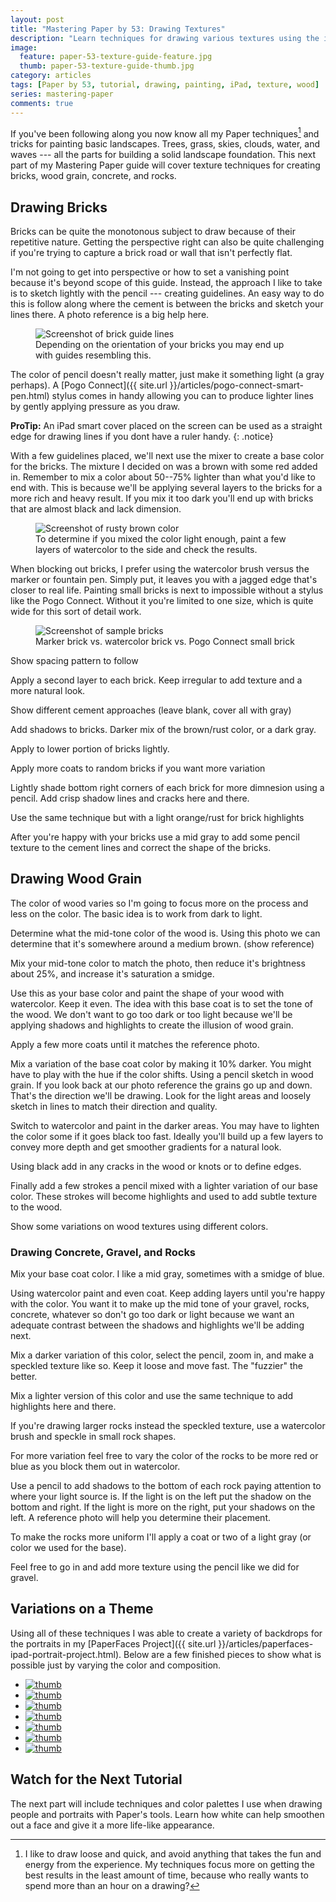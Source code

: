 ```yaml
---
layout: post
title: "Mastering Paper by 53: Drawing Textures"
description: "Learn techniques for drawing various textures using the iPad app Paper by 53."
image: 
  feature: paper-53-texture-guide-feature.jpg
  thumb: paper-53-texture-guide-thumb.jpg
category: articles
tags: [Paper by 53, tutorial, drawing, painting, iPad, texture, wood]
series: mastering-paper
comments: true
---
```


If you've been following along you now know all my Paper techniques[^techniques] and tricks for painting basic landscapes. Trees, grass, skies, clouds, water, and waves --- all the parts for building a solid landscape foundation. This next part of my Mastering Paper guide will cover texture techniques for creating bricks, wood grain, concrete, and rocks.

[^techniques]: I like to draw loose and quick, and avoid anything that takes the fun and energy from the experience. My techniques focus more on getting the best results in the least amount of time, because who really wants to spend more than an hour on a drawing?

## Drawing Bricks

Bricks can be quite the monotonous subject to draw because of their repetitive nature. Getting the perspective right can also be quite challenging if you're trying to capture a brick road or wall that isn't perfectly flat.

I'm not going to get into perspective or how to set a vanishing point because it's beyond scope of this guide. Instead, the approach I like to take is to sketch lightly with the pencil --- creating guidelines. An easy way to do this is follow along where the cement is between the bricks and sketch your lines there. A photo reference is a big help here.

<figure>
	<img src="http://placehold.it/750x350" alt="Screenshot of brick guide lines">
	<figcaption>Depending on the orientation of your bricks you may end up with guides resembling this.</figcaption>
</figure>

The color of pencil doesn't really matter, just make it something light (a gray perhaps). A [Pogo Connect]({{ site.url }}/articles/pogo-connect-smart-pen.html) stylus comes in handy allowing you can to produce lighter lines by gently applying pressure as you draw.

**ProTip:** An iPad smart cover placed on the screen can be used as a straight edge for drawing lines if you dont have a ruler handy.
{: .notice}

With a few guidelines placed, we'll next use the mixer to create a base color for the bricks. The mixture I decided on was a brown with some red added in. Remember to mix a color about 50--75% lighter than what you'd like to end with. This is because we'll be applying several layers to the bricks for a more rich and heavy result. If you mix it too dark you'll end up with bricks that are almost black and lack dimension.

<figure>
	<img src="http://placehold.it/750x350" alt="Screenshot of rusty brown color">
	<figcaption>To determine if you mixed the color light enough, paint a few layers of watercolor to the side and check the results.</figcaption>
</figure>

When blocking out bricks, I prefer using the watercolor brush versus the marker or fountain pen. Simply put, it leaves you with a jagged edge that's closer to real life. Painting small bricks is next to impossible without a stylus like the Pogo Connect. Without it you're limited to one size, which is quite wide for this sort of detail work.

<figure>
	<img src="http://placehold.it/750x350" alt="Screenshot of sample bricks">
	<figcaption>Marker brick vs. watercolor brick vs. Pogo Connect small brick</figcaption>
</figure>

Show spacing pattern to follow

Apply a second layer to each brick. Keep irregular to add texture and a more natural look.

Show different cement approaches (leave blank, cover all with gray)

Add shadows to bricks. Darker mix of the brown/rust color, or a dark gray.

Apply to lower portion of bricks lightly.

Apply more coats to random bricks if you want more variation

Lightly shade bottom right corners of each brick for more dimnesion using a pencil. Add crisp shadow lines and cracks here and there.

Use the same technique but with a light orange/rust for brick highlights

After you're happy with your bricks use a mid gray to add some pencil texture to the cement lines and correct the shape of the bricks.

## Drawing Wood Grain

The color of wood varies so I'm going to focus more on the process and less on the color. The basic idea is to work from dark to light.

Determine what the mid-tone color of the wood is. Using this photo we can determine that it's somewhere around a medium brown. (show reference)

Mix your mid-tone color to match the photo, then reduce it's brightness about 25%, and increase it's saturation a smidge.

Use this as your base color and paint the shape of your wood with watercolor. Keep it even. The idea with this base coat is to set the tone of the wood. We don't want to go too dark or too light because we'll be applying shadows and highlights to create the illusion of wood grain.

Apply a few more coats until it matches the reference photo.

Mix a variation of the base coat color by making it 10% darker. You might have to play with the hue if the color shifts.
Using a pencil sketch in wood grain. If you look back at our photo reference the grains go up and down. That's the direction we'll be drawing. Look for the light areas and loosely sketch in lines to match their direction and quality.

Switch to watercolor and paint in the darker areas. You may have to lighten the color some if it goes black too fast. Ideally you'll build up a few layers to convey more depth and get smoother gradients for a natural look.

Using black add in any cracks in the wood or knots or to define edges.

Finally add a few strokes a pencil mixed with a lighter variation of our base color. These strokes will become highlights and used to add subtle texture to the wood.

Show some variations on wood textures using different colors. 

### Drawing Concrete, Gravel, and Rocks

Mix your base coat color. I like a mid gray, sometimes with a smidge of blue.

Using watercolor paint and even coat. Keep adding layers until you're happy with the color. You want it to make up the mid tone of your gravel, rocks, concrete, whatever so don't go too dark or light because we want an adequate contrast between the shadows and highlights we'll be adding next.

Mix a darker variation of this color, select the pencil, zoom in, and make a speckled texture like so. Keep it loose and move fast. The "fuzzier" the better.

Mix a lighter version of this color and use the same technique to add highlights here and there.

If you're drawing larger rocks instead the speckled texture, use a watercolor brush and speckle in small rock shapes.

For more variation feel free to vary the color of the rocks to be more red or blue as you block them out in watercolor.

Use a pencil to add shadows to the bottom of each rock paying attention to where your light source is. If the light is on the left put the shadow on the bottom and right. If the light is more on the right, put your shadows on the left. A reference photo will help you determine their placement.

To make the rocks more uniform I'll apply a coat or two of a light gray (or color we used for the base).

Feel free to go in and add more texture using the pencil like we did for gravel.

## Variations on a Theme

Using all of these techniques I was able to create a variety of backdrops for the portraits in my [PaperFaces Project]({{ site.url }}/articles/paperfaces-ipad-portrait-project.html). Below are a few finished pieces to show what is possible just by varying the color and composition.

<ul class="recent-grid unstyled-list">
  <li><a href="{{ site.url }}/paperfaces/rob-jayne-portrait.html"><img src="{{ site.url }}/images/paperfaces-rob-jayne-150.jpg" alt="thumb" /></a></li>
  <li><a href="{{ site.url }}/paperfaces/padulantonio-portrait.html"><img src="{{ site.url }}/images/paperfaces-padulantonio-twitter-150.jpg" alt="thumb" /></a></li>
  <li><a href="{{ site.url }}/paperfaces/chappers-ma-portrait.html"><img src="{{ site.url }}/images/paperfaces-chappers-ma-twitter-150.jpg" alt="thumb" /></a></li>
  <li><a href="{{ site.url }}/paperfaces/andrewbrewer-portrait.html"><img src="{{ site.url }}/images/paperfaces-andrewbrewer-twitter-150.jpg" alt="thumb" /></a></li>
  <li><a href="{{ site.url }}/paperfaces/idpro-portrait.html"><img src="{{ site.url }}/images/paperfaces-idpro-twitter-150.jpg" alt="thumb" /></a></li>
  <li><a href="{{ site.url }}/paperfaces/rt44man-portrait.html"><img src="{{ site.url }}/images/paperfaces-rt44man-twitter-150.jpg" alt="thumb" /></a></li>
  <li><a href="{{ site.url }}/paperfaces/omri-mor-portrait.html"><img src="{{ site.url }}/images/paperfaces-omri-mor-twitter-150.jpg" alt="thumb" /></a></li>
</ul>

## Watch for the Next Tutorial

The next part will include techniques and color palettes I use when drawing people and portraits with Paper's tools. Learn how white can help smoothen out a face and give it a more life-like appearance.